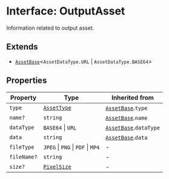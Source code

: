 # Interface: OutputAsset

Information related to output asset.

## Extends

- [`AssetBase`](../../asset-types/interfaces/asset-base.md)<`AssetDataType.URL` \| `AssetDataType.BASE64`\>

## Properties

| Property | Type | Inherited from |
| ------ | ------ | ------ |
| `type` | [`AssetType`](../../asset-types/enumerations/asset-type.md) | [`AssetBase`](../../asset-types/interfaces/asset-base.md).`type` |
| `name?` | `string` | [`AssetBase`](../../asset-types/interfaces/asset-base.md).`name` |
| `dataType` | `BASE64` \| `URL` | [`AssetBase`](../../asset-types/interfaces/asset-base.md).`dataType` |
| `data` | `string` | [`AssetBase`](../../asset-types/interfaces/asset-base.md).`data` |
| `fileType` | `JPEG` \| `PNG` \| `PDF` \| `MP4` | - |
| `fileName?` | `string` | - |
| `size?` | [`PixelSize`](../../asset-types/interfaces/pixel-size.md) | - |
